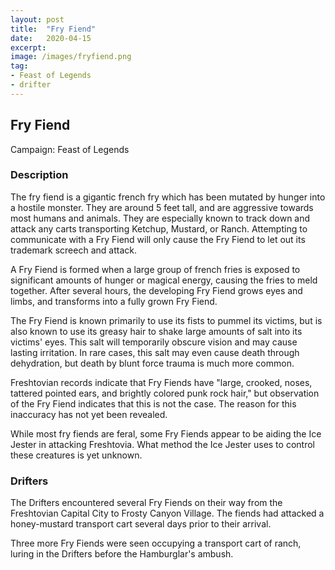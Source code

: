 ```yaml
---
layout: post
title:  "Fry Fiend"
date:   2020-04-15
excerpt: 
image: /images/fryfiend.png
tag:
- Feast of Legends
- drifter 
---
```


## Fry Fiend
Campaign: Feast of Legends

### Description
The fry fiend is a gigantic french fry which has been mutated by hunger into a hostile monster. They are around 5 feet tall, and are aggressive towards most humans and animals. They are especially known to track down and attack any carts transporting Ketchup, Mustard, or Ranch. Attempting to communicate with a Fry Fiend will only cause the Fry Fiend to let out its trademark screech and attack.

A Fry Fiend is formed when a large group of french fries is exposed to significant amounts of hunger or magical energy, causing the fries to meld together. After several hours, the developing Fry Fiend grows eyes and limbs, and transforms into a fully grown Fry Fiend.

The Fry Fiend is known primarily to use its fists to pummel its victims, but is also known to use its greasy hair to shake large amounts of salt into its victims' eyes. This salt will temporarily obscure vision and may cause lasting irritation. In rare cases, this salt may even cause death through dehydration, but death by blunt force trauma is much more common.

Freshtovian records indicate that Fry Fiends have "large, crooked, noses, tattered pointed ears, and brightly colored punk rock hair," but observation of the Fry Fiend indicates that this is not the case. The reason for this inaccuracy has not yet been revealed.

While most fry fiends are feral, some Fry Fiends appear to be aiding the Ice Jester in attacking Freshtovia. What method the Ice Jester uses to control these creatures is yet unknown.

### Drifters

The Drifters encountered several Fry Fiends on their way from the Freshtovian Capital City to Frosty Canyon Village. The fiends had attacked a honey-mustard transport cart several days prior to their arrival.

Three more Fry Fiends were seen occupying a transport cart of ranch, luring in the Drifters before the Hamburglar's ambush.
